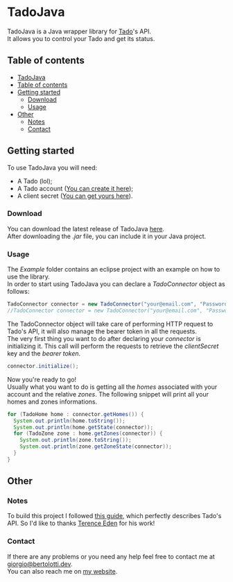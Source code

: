 # TadoJava

TadoJava is a Java wrapper library for [Tado](https://www.tado.com/en/)'s API.  
It allows you to control your Tado and get its status.

## Table of contents

   * [TadoJava](#tadojava)
   * [Table of contents](#table-of-contents)
   * [Getting started](#getting-started)
     * [Download](#download)
     * [Usage](#usage)
   * [Other](#other)
     * [Notes](#notes)
     * [Contact](#contact)

## Getting started

To use TadoJava you will need:

- A Tado (lol);
- A Tado account ([You can create it here](https://my.tado.com/webapp/));
- A client secret ([You can get yours here](https://my.tado.com/webapp/env.js)).

### Download

You can download the latest release of TadoJava [here](https://github.com/GiorgioBertolotti/TadoJava/releases).  
After downloading the *.jar* file, you can include it in your Java project.

### Usage

The *Example* folder contains an eclipse project with an example on how to use the library.  
In order to start using TadoJava you can declare a *TadoConnector* object as follows:

```java
TadoConnector connector = new TadoConnector("your@email.com", "Password123!");
//TadoConnector connector = new TadoConnector("your@email.com", "Password123!", "clientSecret");
```

The TadoConnector object will take care of performing HTTP request to Tado's API, it will also manage the bearer token in all the requests.  
The very first thing you want to do after declaring your *connector* is initializing it. This call will perform the requests to retrieve the *clientSecret* key and the *bearer token*.

```java
connector.initialize();
```

Now you're ready to go!  
Usually what you want to do is getting all the *homes* associated with your account and the relative *zones*. The following snippet will print all your homes and zones informations.

```java
for (TadoHome home : connector.getHomes()) {
  System.out.println(home.toString());
  System.out.println(home.getState(connector));
  for (TadoZone zone : home.getZones(connector)) {
    System.out.println(zone.toString());
    System.out.println(zone.getZoneState(connector));
  }
}
```

## Other

### Notes

To build this project I followed [this guide](https://shkspr.mobi/blog/2019/02/tado-api-guide-updated-for-2019/), which perfectly describes Tado's API. So I'd like to thanks [Terence Eden](https://shkspr.mobi/blog/) for his work!

### Contact

If there are any problems or you need any help feel free to contact me at [giorgio@bertolotti.dev](mailto:giorgio@bertolotti.dev).  
You can also reach me on [my website](https://bertolotti.dev/).